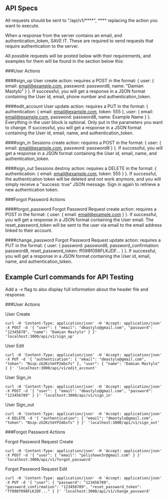 API Specs
---------
All requests should be sent to "/api/v1/****", **** replacing the action you want to execute.

When a response from the server contains an email, and authentication_token, SAVE IT. These are required
to send requests that require authentication to the server.

All possible requests will be posted below with their requirements, and examples for them will be found in the section below this:

###User Actions

####sign_up
User create action: requires a POST in the format: { user: { email: email@example.com, password: password8, name: "Damian Mastylo" } }. If successful, you will get a response in a JSON format containing the User id, email, phone number and authentication_token.

####edit_account
User update action: requires a PUT in the format: { authentication: { email: email@example.com, token: 555 }, user: { email: email@example.com, password: password8, name: Example Name } }. Everything in the user block is optional. Only put in the parameters you want to change. If successful, you will get a response in a JSON format containing the User id, email, name, and authentication_token.

####sign_in
Sessions create action: requires a POST in the format: { user: { email: email@example.com, password: password8 } }. If successful, you will get a response in a JSON format containing the User id, email, name, and authentication_token.

####sign_out
Sessions destroy action: requires a DELETE in the format: { authentication: { email: email@example.com, token: 555 } }. If successful, the authentication token will be deleted and not work anymore, and you will simply receive a "success: true" JSON message. Sign in again to retrieve a new authentication token.

###Forgot Password Actions

####forgot_password
Forgot Password Request create action: requires a POST in the format: { user: { email: email@example.com } }. If successful, you will get a response in a JSON format containing the User email. The reset_password_token will be sent to the user via email to the email address linked to their account.

####change_password
Forgot Password Request update action: requires a PUT in the format: { user: { password: password8, password_confirmation: password8, reset_password_token: ff098f098FLKJDF... } }. If successful, you will get a response in a JSON format containing the User id, email, name, and authentication_token.

Example Curl commands for API Testing
--------------------------------------

Add a -v flag to also display full information about the header file and response.

###User Actions

User Create
````
curl -H 'Content-Type: application/json' -H 'Accept: application/json' -X POST -d '{ "user": { "email": "dmastylo@gmail.com", "password": "12345678", "name": "Damian Mastylo" } }' 'localhost:3000/api/v1/sign_up'
````

User Edit
````
curl -H 'Content-Type: application/json' -H 'Accept: application/json' -X PUT -d '{ "authentication": { "email": "dmastylo@gmail.com", "token": "Nszp-zU2KztmYP2mbsfs" }, "user": { "name": "Damian Mastylo" } }' 'localhost:3000/api/v1/edit_account'
````

User Sign_in
````
curl -H 'Content-Type: application/json' -H 'Accept: application/json' -X POST -d '{ "user": { "email": "dmastylo@gmail.com", "password": "123456789" } }' 'localhost:3000/api/v1/sign_in'
````

User Sign_out
````
curl -H 'Content-Type: application/json' -H 'Accept: application/json' -X DELETE -d '{ "authentication": { "email": "dmastylo@gmail.com", "token": "Nszp-zU2KztmYP2mbsfs" } }' 'localhost:3000/api/v1/sign_out'
````

###Forgot Password Actions

Forgot Password Request Create
````
curl -H 'Content-Type: application/json' -H 'Accept: application/json' -X POST -d '{ "user": { "email": "polishown3r@gmail.com" } }' 'localhost:3000/api/v1/forgot_password'
````

Forgot Password Request Edit
````
curl -H 'Content-Type: application/json' -H 'Accept: application/json' -X PUT -d '{ "user": { "password": "123456789", "password_confirmation": "123456789", "reset_password_token": "ff098f098FLKJDF..." } }' 'localhost:3000/api/v1/change_password'
````
